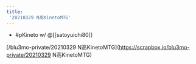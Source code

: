 ```yaml
---
title:
 '20210329 N高KinetoMTG'
---
```


- #pKineto w/ @[[satoyuichi80]]

[/blu3mo-private/20210329 N高KinetoMTG](https://scrapbox.io/blu3mo-private/20210329 N高KinetoMTG)
